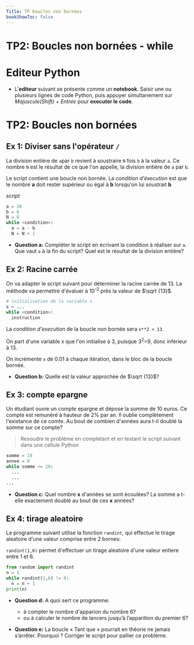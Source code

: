 ```yaml
---
Title: TP boucles non bornées
bookShowToc: false
---
```


  
  <!--<link rel="stylesheet" href="https://pyscript.net/alpha/pyscript.css" />
 -->
   <style>
    .editor-box{
      width: 60%;
      display: block;
      border: none;
      margin-right: 10px;
      box-shadow: 0px 2px 5px 0px rgb(77, 77, 77, 0.46);
    }
    #output > div {
    font-family: 'monospace';
    background-color: #e5e5e5;
    border: 1px solid lightgray;
    /*border-top: 0;*/
    font-size: 0.875rem;
    padding: 0.5rem;
  
  }

  #output > div:first-child {
    border-top: 1px solid lightgray;
    display: block;
  }

  #output > div:nth-child(even) {
    border: 0;
  } 
</style>

  <script defer src="https://pyscript.net/alpha/pyscript.js"></script>

# TP2: Boucles non bornées - while
# Editeur Python
* L'**editeur** suivant se présente comme un **notebook**. Saisir une ou plusieurs lignes de code Python, puis appuyer simultanement sur *Majuscule(Shift)* + *Entrée* pour **executer le code**.

<div>
<py-repl id="my-repl" auto-generate="true"></py-repl>
</div>


# TP2: Boucles non bornées
## Ex 1: Diviser sans l'opérateur `/`
La division entière de `a`par `b` revient à soustraire `N` fois `b` à la valeur `a`. Ce nombre `N` est le résultat de ce que l'on appelle, la division entière de `a` par `b`.

Le script contient une boucle non bornée. La *condition d'éxecution* est que le nombre **a** doit rester supérieur ou égal à **b** lorsqu'on lui soustrait **b**

*script*

```python
a = 20
b = 6
N = 0
while <condition>:
  a = a - b
  N = N + 1
```

* **Question a:** Compléter le script en écrivant la condition à réaliser sur `a`. Que vaut `a` à la fin du script? Quel est le résultat de la division entière?

## Ex 2: Racine carrée
On va adapter le script suivant pour déterminer la racine carrée de 13. La méthode va permettre d'évaluer à 10<sup>-2</sup> près la valeur de $\sqrt {13}$.

```python
# initialisation de la variable x
x = ...
while <condition>:
  instruction
```


La *condition d'execution* de la boucle non bornée sera `x**2 < 13`.

On part d'une variable x que l'on initialise à 3, puisque 3<sup>2</sup>=9, donc inférieur à 13.

On incrémente `x` de 0.01 à chaque itération, dans le bloc de la boucle bornée.

* **Question b:** Quelle est la valeur approchée de $\sqrt {13}$?

## Ex 3: compte epargne
Un étudiant ouvre un compte epargne et dépose la somme de 10 euros. Ce compte est remunéré à hauteur de 2% par an. Il oublie complètement l'existance de ce comte. Au bout de combien d'années aura t-il doublé la somme sur ce compte?

> Resoudre le problème en completant et en testant le script suivant dans une cellule Python

```python
somme = 10
annee = 0
while somme <= 20:
  ...
  ...
...
``` 

* **Question c:** Quel nombre **x** d'années se sont écoulées? La somme a t-elle exactement doublé au bout de ces **x** années?

## Ex 4: tirage aleatoire
Le programme suivant utilise la fonction `randint`, qui effectue le tirage aleatoire d'une valeur comprise entre 2 bornes:

`randint(1,6)` permet d'effectuer un tirage aleatoire d'une valeur entiere entre 1 et 6.

```python
from random import randint
n = 1
while randint(1,6) != 6:
  n = n + 1
print(n)
```

* **Question d:** A quoi sert ce programme:
  * à compter le nombre d'apparion du nombre 6?
  * ou à calculer le nombre de lancers jusqu’à l’apparition du premier 6?

* **Question e:** La boucle « Tant que » pourrait en théorie ne jamais s’arrêter. Pourquoi ? Corriger le script pour pallier ce problème.
